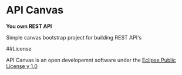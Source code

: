 # API Canvas

**You own REST API**

Simple canvas bootstrap project for building REST API's

##License

API Canvas is an open developemnt software under the [Eclipse Public License v 1.0](License.md)